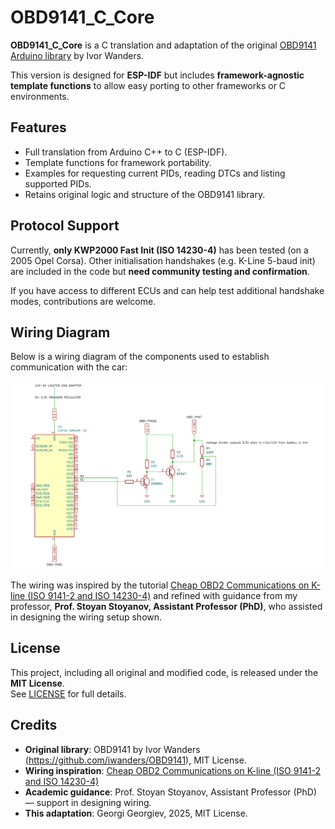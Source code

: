 # OBD9141_C_Core

**OBD9141_C_Core** is a C translation and adaptation of the original [OBD9141 Arduino library](https://github.com/iwanders/OBD9141) by Ivor Wanders.  

This version is designed for **ESP-IDF** but includes **framework-agnostic template functions** to allow easy porting to other frameworks or C environments.

## Features

- Full translation from Arduino C++ to C (ESP-IDF).
- Template functions for framework portability.
- Examples for requesting current PIDs, reading DTCs and listing supported PIDs.
- Retains original logic and structure of the OBD9141 library.

## Protocol Support

Currently, **only KWP2000 Fast Init (ISO 14230-4)** has been tested (on a 2005 Opel Corsa). 
Other initialisation handshakes (e.g. K-Line 5-baud init) are included in the code but **need community testing and confirmation**.  

If you have access to different ECUs and can help test additional handshake modes, contributions are welcome.

## Wiring Diagram

Below is a wiring diagram of the components used to establish communication with the car:

![Wiring Diagram](docs/wiring_diagram.png)  

The wiring was inspired by the tutorial [Cheap OBD2 Communications on K-line (ISO 9141-2 and ISO 14230-4)](https://www.instructables.com/Low-Cost-OBD2-Communications-on-K-line-ISO-9141-2-/) and refined with guidance from my professor, **Prof. Stoyan Stoyanov, Assistant Professor (PhD)**, who assisted in designing the wiring setup shown.

## License

This project, including all original and modified code, is released under the **MIT License**.  
See [LICENSE](LICENSE.md) for full details.

## Credits

- **Original library**: OBD9141 by Ivor Wanders (https://github.com/iwanders/OBD9141), MIT License.  
- **Wiring inspiration**: [Cheap OBD2 Communications on K-line (ISO 9141-2 and ISO 14230-4)](https://www.instructables.com/Low-Cost-OBD2-Communications-on-K-line-ISO-9141-2-/)  
- **Academic guidance**: Prof. Stoyan Stoyanov, Assistant Professor (PhD) — support in designing wiring.  
- **This adaptation**: Georgi Georgiev, 2025, MIT License.
